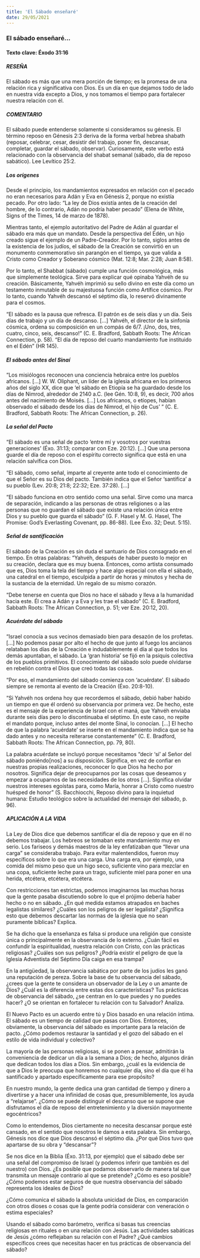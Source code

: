 ```yaml
---
title: 'El Sábado enseñaré'
date: 29/05/2021
---
```


### El sábado enseñaré...

#### Texto clave: Éxodo 31:16

##### RESEÑA

El sábado es más que una mera porción de tiempo; es la promesa de una relación rica y significativa con Dios. Es un día en que dejamos todo de lado en nuestra vida excepto a Dios, y nos tomamos el tiempo para fortalecer nuestra relación con él.

##### COMENTARIO

El sábado puede entenderse solamente si consideramos su génesis. El término reposo en Génesis 2:3 deriva de la forma verbal hebrea shabath (reposar, celebrar, cesar, desistir del trabajo, poner fin, descansar, completar, guardar el sábado, observar). Curiosamente, este verbo está relacionado con la observancia del shabat semanal (sábado, día de reposo sabático). Lee Levítico 25:2.

##### Los orígenes

Desde el principio, los mandamientos expresados en relación con el pecado no eran necesarios para Adán y Eva en Génesis 2, porque no existía pecado. Por otro lado: “La ley de Dios existía antes de la creación del hombre, de lo contrario, Adán no podría haber pecado” (Elena de White, Signs of the Times, 14 de marzo de 1878).

Mientras tanto, el ejemplo autoritativo del Padre de Adán al guardar el sábado era más que un mandato. Desde la perspectiva del Edén, un hijo creado sigue el ejemplo de un Padre-Creador. Por lo tanto, siglos antes de la existencia de los judíos, el sábado de la Creación se convirtió en un monumento conmemorativo sin parangón en el tiempo, ya que valida a Cristo como Creador y Soberano cósmico (Mat. 12:8; Mar. 2:28; Juan 8:58).

Por lo tanto, el Shabbat (sábado) cumple una función cosmológica, más que simplemente teológica. Sirve para explicar qué opinaba Yahvéh de su creación. Básicamente, Yahvéh imprimió su sello divino en este día como un testamento inmutable de su majestuosa función como Artífice cósmico. Por lo tanto, cuando Yahvéh descansó el séptimo día, lo reservó divinamente para el cosmos.

“El sábado es la pausa que refresca. El patrón es de seis días y un día. Seis días de trabajo y un día de descanso. [...] Yahvéh, el director de la sinfonía cósmica, ordena su composición en un compás de 6/7. ¡Uno, dos, tres, cuatro, cinco, seis, descanso!” (C. E. Bradford, Sabbath Roots: The African Connection, p. 58). “El día de reposo del cuarto mandamiento fue instituido en el Edén” (HR 145).

##### El sábado antes del Sinaí

“Los misiólogos reconocen una conciencia hebraica entre los pueblos africanos. [...] W. W. Oliphant, un líder de la iglesia africana en los primeros años del siglo XX, dice que ‘el sábado en Etiopía se ha guardado desde los días de Nimrod, alrededor de 2140 a.C. (lee Gén. 10:8, 9), es decir, 700 años antes del nacimiento de Moisés. [...] Los africanos, o etíopes, habían observado el sábado desde los días de Nimrod, el hijo de Cus’ ” (C. E. Bradford, Sabbath Roots: The African Connection, p. 26).

##### La señal del Pacto

“El sábado es una señal de pacto ‘entre mí y vosotros por vuestras generaciones’ (Éxo. 31:13; comparar con Eze. 20:12). [...] Que una persona guarde el día de reposo con el espíritu correcto significa que está en una relación salvífica con Dios.

“El sábado, como señal, imparte al creyente ante todo el conocimiento de que el Señor es su Dios del pacto. También indica que el Señor ‘santifica’ a su pueblo (Lev. 20:8; 21:8; 22:32; Eze. 37:28). [...]

“El sábado funciona en otro sentido como una señal. Sirve como una marca de separación, indicando a las personas de otras religiones o a las personas que no guardan el sábado que existe una relación única entre Dios y su pueblo que guarda el sábado” (G. F. Hasel y M. G. Hasel, The Promise: God’s Everlasting Covenant, pp. 86-88). (Lee Éxo. 32; Deut. 5:15).

##### Señal de santificación

El sábado de la Creación es sin duda el santuario de Dios consagrado en el tiempo. En otras palabras: “Yahvéh, después de haber puesto lo mejor en su creación, declara que es muy buena. Entonces, como artista consumado que es, Dios toma la tela del tiempo y hace algo especial con ella el sábado, una catedral en el tiempo, esculpida a partir de horas y minutos y hecha de la sustancia de la eternidad. Un regalo de su mismo corazón.

“Debe tenerse en cuenta que Dios no hace el sábado y lleva a la humanidad hacia este. Él crea a Adán y a Eva y les trae el sábado” (C. E. Bradford, Sabbath Roots: The African Connection, p. 51; ver Eze. 20:12, 20).

##### Acuérdate del sábado

“Israel conocía a sus vecinos demasiado bien para desazón de los profetas. [...] No podemos pasar por alto el hecho de que junto al fuego los ancianos relataban los días de la Creación e indudablemente el día al que todos los demás apuntaban, el sábado. La ‘gran historia’ se fijó en la psiquis colectiva de los pueblos primitivos. El conocimiento del sábado solo puede olvidarse en rebelión contra el Dios que creó todas las cosas.

“Por eso, el mandamiento del sábado comienza con ‘acuérdate’. El sábado siempre se remonta al evento de la Creación (Éxo. 20:8-10).

“Si Yahvéh nos ordena hoy que recordemos el sábado, debió haber habido un tiempo en que él ordenó su observancia por primera vez. De hecho, este es el mensaje de la experiencia de Israel con el maná, que Yahvéh enviaba durante seis días pero lo discontinuaba el séptimo. En este caso, no repite el mandato porque, incluso antes del monte Sinaí, lo conocían. [...] El hecho de que la palabra ‘acuérdate’ se inserte en el mandamiento indica que se ha dado antes y no necesita reiterarse constantemente” (C. E. Bradford, Sabbath Roots: The African Connection, pp. 79, 80).

La palabra acuérdate se incluyó porque necesitamos “decir ‘sí’ al Señor del sábado poniéndo[nos] a su disposición. Significa, en vez de confiar en nuestras propias realizaciones, reconocer lo que Dios ha hecho por nosotros. Significa dejar de preocuparnos por las cosas que deseamos y empezar a ocuparnos de las necesidades de los otros [...]. Significa olvidar nuestros intereses egoístas para, como María, honrar a Cristo como nuestro huésped de honor” (S. Bacchiocchi, Reposo divino para la inquietud humana: Estudio teológico sobre la actualidad del mensaje del sábado, p. 96).

##### APLICACIÓN A LA VIDA

La Ley de Dios dice que debemos santificar el día de reposo y que en él no debemos trabajar. Los hebreos se tomaban este mandamiento muy en serio. Los fariseos y demás maestros de la ley enfatizaban que “llevar una carga” se consideraba trabajo. Para evitar malentendidos, fueron muy específicos sobre lo que era una carga. Una carga era, por ejemplo, una comida del mismo peso que un higo seco, suficiente vino para mezclar en una copa, suficiente leche para un trago, suficiente miel para poner en una herida, etcétera, etcétera, etcétera.

Con restricciones tan estrictas, podemos imaginarnos las muchas horas que la gente pasaba discutiendo sobre lo que el prójimo debería haber hecho o no en sábado. ¿En qué medida estamos atrapados en baches legalistas similares? ¿Cuáles son los peligros de ser legalista? ¿Significa esto que debemos descartar las normas de la iglesia que no sean puramente bíblicas? Explica.

Se ha dicho que la enseñanza es falsa si produce una religión que consiste única o principalmente en la observancia de lo externo. ¿Cuán fácil es confundir la espiritualidad, nuestra relación con Cristo, con las prácticas religiosas? ¿Cuáles son sus peligros? ¿Podría existir el peligro de que la Iglesia Adventista del Séptimo Día caiga en esa trampa?

En la antigüedad, la observancia sabática por parte de los judíos les ganó una reputación de pereza. Sobre la base de tu observancia del sábado, ¿crees que la gente te considera un observador de la Ley o un amante de Dios? ¿Cuál es la diferencia entre estas dos características? Tus prácticas de observancia del sábado, ¿se centran en lo que puedes y no puedes hacer? ¿O se orientan en fortalecer tu relación con tu Salvador? Analiza.

El Nuevo Pacto es un acuerdo entre tú y Dios basado en una relación íntima. El sábado es un tiempo de calidad que pasas con Dios. Entonces, obviamente, la observancia del sábado es importante para la relación de pacto. ¿Cómo podemos restaurar la santidad y el gozo del sábado en el estilo de vida individual y colectivo?

La mayoría de las personas religiosas, si se ponen a pensar, admitirán la conveniencia de dedicar un día a la semana a Dios; de hecho, algunos dirán que dedican todos los días a Dios. Sin embargo, ¿cuál es la evidencia de que a Dios le preocupa que honremos no cualquier día, sino el día que él ha santificado y apartado específicamente para ese propósito?

En nuestro mundo, la gente dedica una gran cantidad de tiempo y dinero a divertirse y a hacer una infinidad de cosas que, presumiblemente, los ayuda a “relajarse”. ¿Cómo se puede distinguir el descanso que se supone que disfrutamos el día de reposo del entretenimiento y la diversión mayormente egocéntricos?

Como lo entendemos, Dios ciertamente no necesita descansar porque esté cansado, en el sentido que nosotros le damos a esta palabra. Sin embargo, Génesis nos dice que Dios descansó el séptimo día. ¿Por qué Dios tuvo que apartarse de su obra y “descansar”?

Se nos dice en la Biblia (Éxo. 31:13, por ejemplo) que el sábado debe ser una señal del compromiso de Israel (y podemos inferir que también es del nuestro) con Dios. ¿Es posible que podamos observarlo de manera tal que transmita un mensaje contrario al que se pretende? ¿Cómo es eso posible? ¿Cómo podemos estar seguros de que nuestra observancia del sábado representa los ideales de Dios?

¿Cómo comunica el sábado la absoluta unicidad de Dios, en comparación con otros dioses o cosas que la gente podría considerar con veneración o estima especiales?

Usando el sábado como barómetro, verifica si basas tus creencias religiosas en rituales o en una relación con Jesús. Las actividades sabáticas de Jesús ¿cómo reflejaban su relación con el Padre? ¿Qué cambios específicos crees que necesitas hacer en tus prácticas de observancia del sábado?